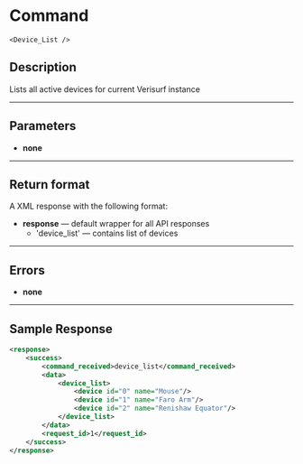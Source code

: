 # Command

    <Device_List />

## Description

Lists all active devices for current Verisurf instance

***

## Parameters
- **none**

***

## Return format
A XML response with the following format:

- **response** — default wrapper for all API responses
    - 'device_list' — contains list of devices

***

## Errors
- **none**
 
***

## Sample Response

```xml
<response>
	<success>
		<command_received>device_list</command_received>
		<data>
			<device_list>
				<device id="0" name="Mouse"/>
				<device id="1" name="Faro Arm"/>
				<device id="2" name="Renishaw Equator"/>
			</device_list>
		</data>
		<request_id>1</request_id>
	</success>
</response>
```
